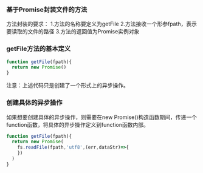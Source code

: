 ### 基于Promise封装文件的方法
方法封装的要求：
1.方法的名称要定义为getFile
2.方法接收一个形参fpath，表示要读取的文件的路径
3.方法的返回值为Promise实例对象

### getFile方法的基本定义
```js
function getFile(fpath){
  return new Promise()
}
```
注意：上述代码只是创建了一个形式上的异步操作。

### 创建具体的异步操作
如果想要创建具体的异步操作，则需要在new Promise()构造函数期间，传递一个function函数，将具体的异步操作定义到function函数内部。
```js
function getFile(fpath){
  return new Promise(
    fs.readFile(fpath,'utf8',(err,dataStr)=>{
    })
  )
}
```